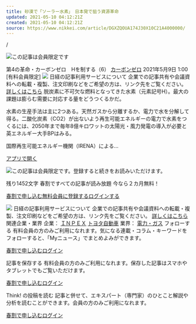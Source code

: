 ```yaml
---
title: 砂漠で「ソーラー水素」　日本発で狙う資源革命
updated: 2021-05-10 04:12:21Z
created: 2021-05-10 04:12:21Z
source: https://www.nikkei.com/article/DGXZQOUA174J30X10C21A4000000/
---
```


/

![](https://www.nikkei.com/.resources/k-components/icon/lock.rev-a3f6229.svg)この記事は会員限定です

第4の革命・カーボンゼロ　Hを制する（6）
[カーボンゼロ](https://www.nikkei.com/theme?dw=21021600)
2021年5月9日 1:00 [有料会員限定]
![](https://www.nikkei.com/.resources/k-components/icon/share.rev-c28c5b8.svg)
日経の記事利用サービスについて
企業での記事共有や会議資料への転載・複製、注文印刷などをご希望の方は、リンク先をご覧ください。
[詳しくはこちら](https://www.nikkei.com/promotion/service/share/)
脱炭素に不可欠な燃料となってきた水素（元素記号H）。最大の課題は膨らむ需要に対応する量をどうつくるかだ。

水素の生産手法は主に2つある。天然ガスから分離するか、電力で水を分解して得る。二酸化炭素（CO2）が出ないよう再生可能エネルギーの電力で水素をつくるには、2050年まで毎年8億キロワットの太陽光・風力発電の導入が必要と英エネルギー大手BPはみる。

国際再生可能エネルギー機関（IRENA）による...

[アプリで開く](https://6jfw.adj.st/article/DGXZQOUA174J30X10C21A4000000?adj_t=mzldak6&adj_deep_link=nikkei%3A%2F%2Farticle%2FDGXZQOUA174J30X10C21A4000000&adj_campaign=article)

![](https://www.nikkei.com/.resources/k-components/icon/lock.rev-a3f6229.svg)この記事は会員限定です。登録すると続きをお読みいただけます。

残り1452文字
春割ですべての記事が読み放題
今なら２カ月無料！

[春割で申し込む](https://www.nikkei.com/promotion/?ak=https%3A%2F%2Fwww.nikkei.com%2Farticle%2FDGXZQOUA174J3017042021000000&n_cid=DSPRM1AR07_promo)[無料会員に登録する](https://www.nikkei.com/r123/?ak=https%3A%2F%2Fwww.nikkei.com%2Farticle%2FDGXZQOUA174J3017042021000000&n_cid=DSPRM1AR07#free)[ログインする](https://www.nikkei.com/login)

![](https://www.nikkei.com/.resources/k-components/icon/share.rev-c28c5b8.svg)
日経の記事利用サービスについて
企業での記事共有や会議資料への転載・複製、注文印刷などをご希望の方は、リンク先をご覧ください。
[詳しくはこちら](https://www.nikkei.com/promotion/service/share/)
関連企業・業界
企業：
[ＩＮＰＥＸ](https://www.nikkei.com/nkd/company/?scode=1605)
[トヨタ自動車](https://www.nikkei.com/nkd/company/?scode=7203)
業界：
[電力・ガス](https://www.nikkei.com/nkd/industry/?n_m_code=012)
フォローする
有料会員の方のみご利用になれます。気になる連載・コラム・キーワードをフォローすると、「Myニュース」でまとめよみができます。

[春割で申し込む](https://www.nikkei.com/promotion/)[ログイン](https://www.nikkei.com/login)

記事を保存する
有料会員の方のみご利用になれます。保存した記事はスマホやタブレットでもご覧いただけます。

[春割で申し込む](https://www.nikkei.com/promotion/)[ログイン](https://www.nikkei.com/login)

Think! の投稿を読む
記事と併せて、エキスパート（専門家）のひとこと解説や分析を読むことができます。会員の方のみご利用になれます。

[春割で申し込む](https://www.nikkei.com/promotion/)[ログイン](https://www.nikkei.com/login)